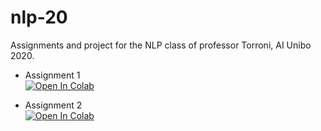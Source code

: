 # nlp-20
Assignments and project for the NLP class of professor Torroni, AI Unibo 2020. 

- Assignment 1  
[![Open In Colab](https://colab.research.google.com/assets/colab-badge.svg)](https://colab.research.google.com/github/googlecolab/colabtools/blob/master/notebooks/Assignment1.ipynb)

- Assignment 2  
[![Open In Colab](https://colab.research.google.com/assets/colab-badge.svg)](https://colab.research.google.com/github/googlecolab/colabtools/blob/master/notebooks/Assignment_2.ipynb)

